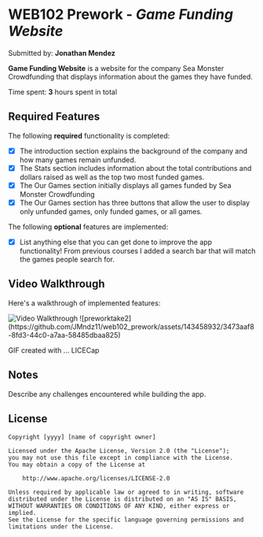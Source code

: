 # WEB102 Prework - *Game Funding Website*

Submitted by: **Jonathan Mendez**

**Game Funding Website** is a website for the company Sea Monster Crowdfunding that displays information about the games they have funded.

Time spent: **3** hours spent in total

## Required Features

The following **required** functionality is completed:

* [X] The introduction section explains the background of the company and how many games remain unfunded.
* [X] The Stats section includes information about the total contributions and dollars raised as well as the top two most funded games.
* [X] The Our Games section initially displays all games funded by Sea Monster Crowdfunding
* [X] The Our Games section has three buttons that allow the user to display only unfunded games, only funded games, or all games.

The following **optional** features are implemented:

* [X] List anything else that you can get done to improve the app functionality!
From previous courses I added a search bar that will match the games people search for.
## Video Walkthrough

Here's a walkthrough of implemented features:

<img src='https://github.com/JMndz11/web102_prework/assets/143458932/3473aaf8-8fd3-44c0-a7aa-58485dbaa825' title='Video Walkthrough' width='' alt='Video Walkthrough' />
![preworktake2](https://github.com/JMndz11/web102_prework/assets/143458932/3473aaf8-8fd3-44c0-a7aa-58485dbaa825)

<!-- Replace this with whatever GIF tool you used! -->
GIF created with ...  LICECap
<!-- Recommended tools:
[Kap](https://getkap.co/) for macOS
[ScreenToGif](https://www.screentogif.com/) for Windows
[peek](https://github.com/phw/peek) for Linux. -->

## Notes

Describe any challenges encountered while building the app.

## License

    Copyright [yyyy] [name of copyright owner]

    Licensed under the Apache License, Version 2.0 (the "License");
    you may not use this file except in compliance with the License.
    You may obtain a copy of the License at

        http://www.apache.org/licenses/LICENSE-2.0

    Unless required by applicable law or agreed to in writing, software
    distributed under the License is distributed on an "AS IS" BASIS,
    WITHOUT WARRANTIES OR CONDITIONS OF ANY KIND, either express or implied.
    See the License for the specific language governing permissions and
    limitations under the License.
